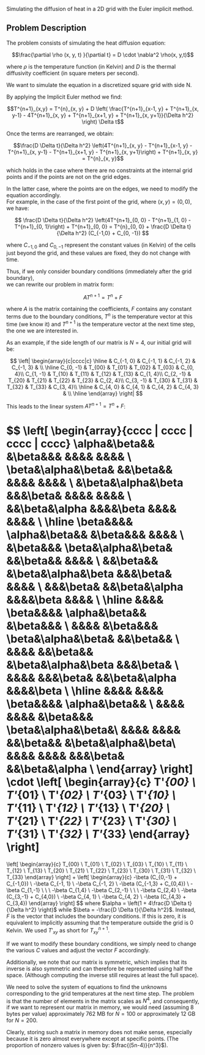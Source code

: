 Simulating the diffusion of heat in a 2D grid with the Euler implicit method.

## Problem Description


The problem consists of simulating the heat diffusion equation:

```math
\frac{\partial \rho (x, y, t) }{\partial t} = D \cdot \nabla^2 \rho(x, y,t)
```

where $\rho$ is the temperature function (in Kelvin) and $D$ is the thermal diffusivity coefficient (in square meters per second).

We want to simulate the equation in a discretized square grid with side N.

By applying the Implicit Euler method we find:

```math
T^{n+1}_{x,y} = T^{n}_{x, y} + D \left( \frac{T^{n+1}_{x-1, y} + T^{n+1}_{x, y-1} - 4T^{n+1}_{x, y} + T^{n+1}_{x+1, y} + T^{n+1}_{x, y+1}}{\Delta h^2} \right) \Delta t
```

Once the terms are rearranged, we obtain:

```math
\frac{D \Delta t}{\Delta h^2} \left(4T^{n+1}_{x, y} - T^{n+1}_{x-1, y} - T^{n+1}_{x, y-1} - T^{n+1}_{x+1, y} - T^{n+1}_{x, y+1}\right) + T^{n+1}_{x, y}  = T^{n}_{x, y}
```

which holds in the case where there are no constraints at the internal grid points and if the points are not on the grid edges.

In the latter case, where the points are on the edges, we need to modify the equation accordingly.  
For example, in the case of the first point of the grid, where $(x, y) = (0,0)$, we have:

$$
\frac{D \Delta t}{\Delta h^2} \left(4T^{n+1}_{0, 0} - T^{n+1}_{1, 0} - T^{n+1}_{0, 1}\right) + T^{n+1}_{0, 0}  = T^{n}_{0, 0} + \frac{D \Delta t}{\Delta h^2} (C_{-1,0} + C_{0, -1})
$$

where $C_{-1,0}$ and $C_{0,-1}$ represent the constant values (in Kelvin) of the cells just beyond the grid, and these values are fixed, they do not change with time.

Thus, if we only consider boundary conditions (immediately after the grid boundary),  
we can rewrite our problem in matrix form:

$$
A T^{n+1} = T^{n} + F
$$

where $A$ is the matrix containing the coefficients, $F$ contains any constant terms due to the boundary conditions, $T^n$ is the temperature vector at this time (we know it) and $T^{n+1}$ is the temperature vector at the next time step, the one we are interested in.

As an example, if the side length of our matrix is $N=4$, our initial grid will be:

$$
\left|
\begin{array}{c|cccc|c}
\hline
 & C_{-1, 0} & C_{-1, 1} & C_{-1, 2} & C_{-1, 3} & \\ \hline
C_{0, -1} & T_{00} & T_{01} & T_{02} & T_{03} & C_{0, 4}\\
C_{1, -1} & T_{10} & T_{11} & T_{12} & T_{13} & C_{1, 4}\\
C_{2, -1} & T_{20} & T_{21} & T_{22} & T_{23} & C_{2, 4}\\
C_{3, -1} & T_{30} & T_{31} & T_{32} & T_{33} & C_{3, 4}\\ \hline
& C_{4, 0} & C_{4, 1} & C_{4, 2} & C_{4, 3} & \\ \hline
\end{array}
\right|
$$

This leads to the linear system $A T^{n+1} = T^{n} + F$:

$$
\left[
\begin{array}{cccc | cccc | cccc | cccc}
\alpha&\beta&&          &\beta&&&               &&&&                &&&& \\
\beta&\alpha&\beta&     &&\beta&&               &&&&                &&&& \\
&\beta&\alpha&\beta     &&&\beta&               &&&&                &&&& \\
&&\beta&\alpha          &&&&\beta               &&&&                &&&& \\ \hline
\beta&&&&               \alpha&\beta&&          &\beta&&&            &&&& \\
&\beta&&&               \beta&\alpha&\beta&     &&\beta&&            &&&& \\
&&\beta&&               &\beta&\alpha&\beta     &&&\beta&            &&&& \\
&&&\beta&               &&\beta&\alpha          &&&&\beta            &&&& \\ \hline
&&&&                    \beta&&&&               \alpha&\beta&&          &\beta&&& \\
&&&&                    &\beta&&&               \beta&\alpha&\beta&     &&\beta&& \\
&&&&                    &&\beta&&               &\beta&\alpha&\beta     &&&\beta& \\
&&&&                    &&&\beta&               &&\beta&\alpha          &&&&\beta \\ \hline
&&&&        &&&&                    \beta&&&&               \alpha&\beta&&     \\
&&&&        &&&&                    &\beta&&&               \beta&\alpha&\beta&\\
&&&&        &&&&                    &&\beta&&               &\beta&\alpha&\beta\\
&&&&        &&&&                    &&&\beta&               &&\beta&\alpha     \\
\end{array}
\right]
\cdot 
\left[
\begin{array}{c}
T'_{00} \\ T'_{01} \\ T'_{02} \\ T'_{03} \\
T'_{10} \\ T'_{11} \\ T'_{12} \\ T'_{13} \\
T'_{20} \\ T'_{21} \\ T'_{22} \\ T'_{23} \\
T'_{30} \\ T'_{31} \\ T'_{32} \\ T'_{33}
\end{array}
\right]
=
\left[
\begin{array}{c}
T_{00} \\ T_{01} \\ T_{02} \\ T_{03} \\
T_{10} \\ T_{11} \\ T_{12} \\ T_{13} \\
T_{20} \\ T_{21} \\ T_{22} \\ T_{23} \\
T_{30} \\ T_{31} \\ T_{32} \\ T_{33}
\end{array}
\right]
+
\left[
\begin{array}{c}
-\beta (C_{0,-1} + C_{-1,0}) \\ -\beta C_{-1, 1} \\ -\beta C_{-1, 2} \\ -\beta (C_{-1,3} + C_{0,4})  \\
-\beta C_{1,-1} \\  \\  \\ -\beta C_{1,4} \\
-\beta C_{2,-1} \\  \\  \\ -\beta C_{2,4} \\
-\beta (C_{3,-1} + C_{4,0}) \\ -\beta C_{4, 1} \\ -\beta C_{4, 2} \\ -\beta (C_{4,3} + C_{3,4}) 
\end{array}
\right]
$$
where $\alpha = \left(1 + 4\frac{D \Delta t}{\Delta h^2} \right)$ while $\beta = -\frac{D \Delta t}{\Delta h^2}$. Instead, $F$ is the vector that includes the boundary conditions. If this is zero, it is equivalent to implicitly assuming that the temperature outside the grid is 0 Kelvin. We used $T'_{xy}$ as short for $T^{n+1}_{xy}$.

If we want to modify these boundary conditions, we simply need to change the various $C$ values and adjust the vector $F$ accordingly.

Additionally, we note that our matrix is symmetric, which implies that its inverse is also symmetric and can therefore be represented using half the space. (Although computing the inverse still requires at least the full space).

We need to solve the system of equations to find the unknowns corresponding to the grid temperatures at the next time step. The problem is that the number of elements in the matrix scales as $N^4$, and consequently, if we want to represent our matrix in memory, we would need (assuming 8 bytes per value) approximately $762$ MB for $N=100$ or approximately $12$ GB for $N=200$.

Clearly, storing such a matrix in memory does not make sense, especially because it is zero almost everywhere except at specific points. (The proportion of nonzero values is given by: $\frac{(5n-4)}{n^3}$).
